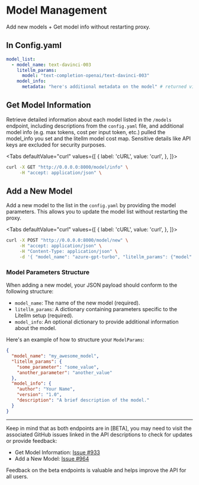 # Model Management
Add new models + Get model info without restarting proxy.

## In Config.yaml 

```yaml
model_list:
  - model_name: text-davinci-003
    litellm_params: 
      model: "text-completion-openai/text-davinci-003"
    model_info: 
      metadata: "here's additional metadata on the model" # returned via GET /model/info
```

## Get Model Information

Retrieve detailed information about each model listed in the `/models` endpoint, including descriptions from the `config.yaml` file, and additional model info (e.g. max tokens, cost per input token, etc.) pulled the model_info you set and the litellm model cost map. Sensitive details like API keys are excluded for security purposes.

<Tabs
  defaultValue="curl"
  values={[
    { label: 'cURL', value: 'curl', },
  ]}>
  <TabItem value="curl">

```bash
curl -X GET "http://0.0.0.0:8000/model/info" \
     -H "accept: application/json" \
```
  </TabItem>
</Tabs>

## Add a New Model

Add a new model to the list in the `config.yaml` by providing the model parameters. This allows you to update the model list without restarting the proxy.

<Tabs
  defaultValue="curl"
  values={[
    { label: 'cURL', value: 'curl', },
  ]}>
  <TabItem value="curl">

```bash
curl -X POST "http://0.0.0.0:8000/model/new" \
     -H "accept: application/json" \
     -H "Content-Type: application/json" \
     -d '{ "model_name": "azure-gpt-turbo", "litellm_params": {"model": "azure/gpt-3.5-turbo", "api_key": "os.environ/AZURE_API_KEY", "api_base": "my-azure-api-base"} }'
```
  </TabItem>
</Tabs>


### Model Parameters Structure

When adding a new model, your JSON payload should conform to the following structure:

- `model_name`: The name of the new model (required).
- `litellm_params`: A dictionary containing parameters specific to the Litellm setup (required).
- `model_info`: An optional dictionary to provide additional information about the model.

Here's an example of how to structure your `ModelParams`:

```json
{
  "model_name": "my_awesome_model",
  "litellm_params": {
    "some_parameter": "some_value",
    "another_parameter": "another_value"
  },
  "model_info": {
    "author": "Your Name",
    "version": "1.0",
    "description": "A brief description of the model."
  }
}
```
---

Keep in mind that as both endpoints are in [BETA], you may need to visit the associated GitHub issues linked in the API descriptions to check for updates or provide feedback:

- Get Model Information: [Issue #933](https://github.com/BerriAI/litellm/issues/933)
- Add a New Model: [Issue #964](https://github.com/BerriAI/litellm/issues/964)

Feedback on the beta endpoints is valuable and helps improve the API for all users.